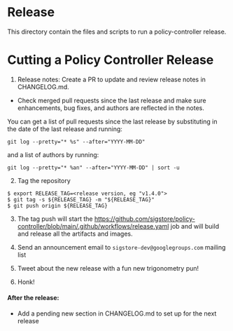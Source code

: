 # Release

This directory contain the files and scripts to run a policy-controller release.

# Cutting a Policy Controller Release

1. Release notes: Create a PR to update and review release notes in CHANGELOG.md.
  - Check merged pull requests since the last release and make sure enhancements, bug fixes, and authors are reflected in the notes.

You can get a list of pull requests since the last release by substituting in the date of the last release and running:

```
git log --pretty="* %s" --after="YYYY-MM-DD"
```

and a list of authors by running:

```
git log --pretty="* %an" --after="YYYY-MM-DD" | sort -u
```

2. Tag the repository

```shell
$ export RELEASE_TAG=<release version, eg "v1.4.0">
$ git tag -s ${RELEASE_TAG} -m "${RELEASE_TAG}"
$ git push origin ${RELEASE_TAG}
```

3. The tag push will start the https://github.com/sigstore/policy-controller/blob/main/.github/workflows/release.yaml job and will build and release all the artifacts and images.

4. Send an announcement email to `sigstore-dev@googlegroups.com` mailing list

5. Tweet about the new release with a fun new trigonometry pun!

6. Honk!

#### After the release:

* Add a pending new section in CHANGELOG.md to set up for the next release
